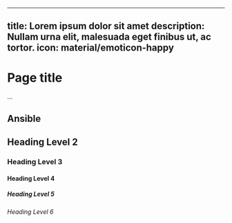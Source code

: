 
---
title: Lorem ipsum dolor sit amet 
description: 
Nullam urna elit, malesuada eget finibus ut, ac tortor.
icon: material/emoticon-happy
---

# Page title
...

## Ansible

## Heading Level 2
### Heading Level 3
#### Heading Level 4
##### Heading Level 5
###### Heading Level 6
